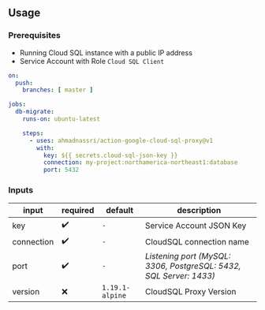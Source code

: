 ## Usage

### Prerequisites

- Running Cloud SQL instance with a public IP address
- Service Account with Role `Cloud SQL Client`

```yaml
on:
  push:
    branches: [ master ]

jobs:
  db-migrate:
    runs-on: ubuntu-latest

    steps:
      - uses: ahmadnassri/action-google-cloud-sql-proxy@v1
        with:
          key: ${{ secrets.cloud-sql-json-key }}
          connection: my-project:northamerica-northeast1:database
          port: 5432
```

### Inputs

| input      | required | default         | description                                                        |
| ---------- | -------- | --------------- | ------------------------------------------------------------------ |
| key        | ✔️       | `-`             | Service Account JSON Key                                           |
| connection | ✔️       | `-`             | CloudSQL connection name                                           |
| port       | ✔️       | `-`             | _Listening port (MySQL: 3306, PostgreSQL: 5432, SQL Server: 1433)_ |
| version    | ❌        | `1.19.1-alpine` | CloudSQL Proxy Version                                             |
